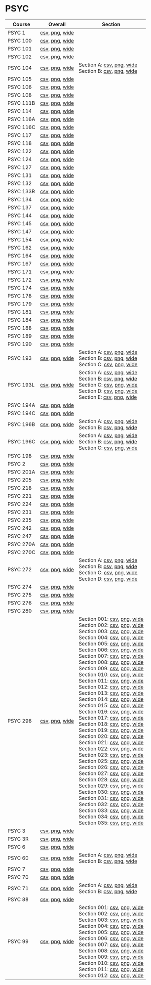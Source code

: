 # PSYC

| Course | Overall | Section |
| ------ | ------- | ------- |
| PSYC 1 | [csv](https://github.com/UCSD-Historical-Enrollment-Data/2024Fall/blob/main/overall/PSYC%201.csv), [png](https://raw.githubusercontent.com/UCSD-Historical-Enrollment-Data/2024Fall/main/plot_overall/PSYC%201.png), [wide](https://raw.githubusercontent.com/UCSD-Historical-Enrollment-Data/2024Fall/main/plot_overall_wide/PSYC%201.png) |  |
| PSYC 100 | [csv](https://github.com/UCSD-Historical-Enrollment-Data/2024Fall/blob/main/overall/PSYC%20100.csv), [png](https://raw.githubusercontent.com/UCSD-Historical-Enrollment-Data/2024Fall/main/plot_overall/PSYC%20100.png), [wide](https://raw.githubusercontent.com/UCSD-Historical-Enrollment-Data/2024Fall/main/plot_overall_wide/PSYC%20100.png) |  |
| PSYC 101 | [csv](https://github.com/UCSD-Historical-Enrollment-Data/2024Fall/blob/main/overall/PSYC%20101.csv), [png](https://raw.githubusercontent.com/UCSD-Historical-Enrollment-Data/2024Fall/main/plot_overall/PSYC%20101.png), [wide](https://raw.githubusercontent.com/UCSD-Historical-Enrollment-Data/2024Fall/main/plot_overall_wide/PSYC%20101.png) |  |
| PSYC 102 | [csv](https://github.com/UCSD-Historical-Enrollment-Data/2024Fall/blob/main/overall/PSYC%20102.csv), [png](https://raw.githubusercontent.com/UCSD-Historical-Enrollment-Data/2024Fall/main/plot_overall/PSYC%20102.png), [wide](https://raw.githubusercontent.com/UCSD-Historical-Enrollment-Data/2024Fall/main/plot_overall_wide/PSYC%20102.png) |  |
| PSYC 104 | [csv](https://github.com/UCSD-Historical-Enrollment-Data/2024Fall/blob/main/overall/PSYC%20104.csv), [png](https://raw.githubusercontent.com/UCSD-Historical-Enrollment-Data/2024Fall/main/plot_overall/PSYC%20104.png), [wide](https://raw.githubusercontent.com/UCSD-Historical-Enrollment-Data/2024Fall/main/plot_overall_wide/PSYC%20104.png) | Section A: [csv](https://github.com/UCSD-Historical-Enrollment-Data/2024Fall/blob/main/section/PSYC%20104_A.csv), [png](https://raw.githubusercontent.com/UCSD-Historical-Enrollment-Data/2024Fall/main/plot_section/PSYC%20104_A.png), [wide](https://raw.githubusercontent.com/UCSD-Historical-Enrollment-Data/2024Fall/main/plot_section_wide/PSYC%20104_A.png)<br>Section B: [csv](https://github.com/UCSD-Historical-Enrollment-Data/2024Fall/blob/main/section/PSYC%20104_B.csv), [png](https://raw.githubusercontent.com/UCSD-Historical-Enrollment-Data/2024Fall/main/plot_section/PSYC%20104_B.png), [wide](https://raw.githubusercontent.com/UCSD-Historical-Enrollment-Data/2024Fall/main/plot_section_wide/PSYC%20104_B.png) |
| PSYC 105 | [csv](https://github.com/UCSD-Historical-Enrollment-Data/2024Fall/blob/main/overall/PSYC%20105.csv), [png](https://raw.githubusercontent.com/UCSD-Historical-Enrollment-Data/2024Fall/main/plot_overall/PSYC%20105.png), [wide](https://raw.githubusercontent.com/UCSD-Historical-Enrollment-Data/2024Fall/main/plot_overall_wide/PSYC%20105.png) |  |
| PSYC 106 | [csv](https://github.com/UCSD-Historical-Enrollment-Data/2024Fall/blob/main/overall/PSYC%20106.csv), [png](https://raw.githubusercontent.com/UCSD-Historical-Enrollment-Data/2024Fall/main/plot_overall/PSYC%20106.png), [wide](https://raw.githubusercontent.com/UCSD-Historical-Enrollment-Data/2024Fall/main/plot_overall_wide/PSYC%20106.png) |  |
| PSYC 108 | [csv](https://github.com/UCSD-Historical-Enrollment-Data/2024Fall/blob/main/overall/PSYC%20108.csv), [png](https://raw.githubusercontent.com/UCSD-Historical-Enrollment-Data/2024Fall/main/plot_overall/PSYC%20108.png), [wide](https://raw.githubusercontent.com/UCSD-Historical-Enrollment-Data/2024Fall/main/plot_overall_wide/PSYC%20108.png) |  |
| PSYC 111B | [csv](https://github.com/UCSD-Historical-Enrollment-Data/2024Fall/blob/main/overall/PSYC%20111B.csv), [png](https://raw.githubusercontent.com/UCSD-Historical-Enrollment-Data/2024Fall/main/plot_overall/PSYC%20111B.png), [wide](https://raw.githubusercontent.com/UCSD-Historical-Enrollment-Data/2024Fall/main/plot_overall_wide/PSYC%20111B.png) |  |
| PSYC 114 | [csv](https://github.com/UCSD-Historical-Enrollment-Data/2024Fall/blob/main/overall/PSYC%20114.csv), [png](https://raw.githubusercontent.com/UCSD-Historical-Enrollment-Data/2024Fall/main/plot_overall/PSYC%20114.png), [wide](https://raw.githubusercontent.com/UCSD-Historical-Enrollment-Data/2024Fall/main/plot_overall_wide/PSYC%20114.png) |  |
| PSYC 116A | [csv](https://github.com/UCSD-Historical-Enrollment-Data/2024Fall/blob/main/overall/PSYC%20116A.csv), [png](https://raw.githubusercontent.com/UCSD-Historical-Enrollment-Data/2024Fall/main/plot_overall/PSYC%20116A.png), [wide](https://raw.githubusercontent.com/UCSD-Historical-Enrollment-Data/2024Fall/main/plot_overall_wide/PSYC%20116A.png) |  |
| PSYC 116C | [csv](https://github.com/UCSD-Historical-Enrollment-Data/2024Fall/blob/main/overall/PSYC%20116C.csv), [png](https://raw.githubusercontent.com/UCSD-Historical-Enrollment-Data/2024Fall/main/plot_overall/PSYC%20116C.png), [wide](https://raw.githubusercontent.com/UCSD-Historical-Enrollment-Data/2024Fall/main/plot_overall_wide/PSYC%20116C.png) |  |
| PSYC 117 | [csv](https://github.com/UCSD-Historical-Enrollment-Data/2024Fall/blob/main/overall/PSYC%20117.csv), [png](https://raw.githubusercontent.com/UCSD-Historical-Enrollment-Data/2024Fall/main/plot_overall/PSYC%20117.png), [wide](https://raw.githubusercontent.com/UCSD-Historical-Enrollment-Data/2024Fall/main/plot_overall_wide/PSYC%20117.png) |  |
| PSYC 118 | [csv](https://github.com/UCSD-Historical-Enrollment-Data/2024Fall/blob/main/overall/PSYC%20118.csv), [png](https://raw.githubusercontent.com/UCSD-Historical-Enrollment-Data/2024Fall/main/plot_overall/PSYC%20118.png), [wide](https://raw.githubusercontent.com/UCSD-Historical-Enrollment-Data/2024Fall/main/plot_overall_wide/PSYC%20118.png) |  |
| PSYC 122 | [csv](https://github.com/UCSD-Historical-Enrollment-Data/2024Fall/blob/main/overall/PSYC%20122.csv), [png](https://raw.githubusercontent.com/UCSD-Historical-Enrollment-Data/2024Fall/main/plot_overall/PSYC%20122.png), [wide](https://raw.githubusercontent.com/UCSD-Historical-Enrollment-Data/2024Fall/main/plot_overall_wide/PSYC%20122.png) |  |
| PSYC 124 | [csv](https://github.com/UCSD-Historical-Enrollment-Data/2024Fall/blob/main/overall/PSYC%20124.csv), [png](https://raw.githubusercontent.com/UCSD-Historical-Enrollment-Data/2024Fall/main/plot_overall/PSYC%20124.png), [wide](https://raw.githubusercontent.com/UCSD-Historical-Enrollment-Data/2024Fall/main/plot_overall_wide/PSYC%20124.png) |  |
| PSYC 127 | [csv](https://github.com/UCSD-Historical-Enrollment-Data/2024Fall/blob/main/overall/PSYC%20127.csv), [png](https://raw.githubusercontent.com/UCSD-Historical-Enrollment-Data/2024Fall/main/plot_overall/PSYC%20127.png), [wide](https://raw.githubusercontent.com/UCSD-Historical-Enrollment-Data/2024Fall/main/plot_overall_wide/PSYC%20127.png) |  |
| PSYC 131 | [csv](https://github.com/UCSD-Historical-Enrollment-Data/2024Fall/blob/main/overall/PSYC%20131.csv), [png](https://raw.githubusercontent.com/UCSD-Historical-Enrollment-Data/2024Fall/main/plot_overall/PSYC%20131.png), [wide](https://raw.githubusercontent.com/UCSD-Historical-Enrollment-Data/2024Fall/main/plot_overall_wide/PSYC%20131.png) |  |
| PSYC 132 | [csv](https://github.com/UCSD-Historical-Enrollment-Data/2024Fall/blob/main/overall/PSYC%20132.csv), [png](https://raw.githubusercontent.com/UCSD-Historical-Enrollment-Data/2024Fall/main/plot_overall/PSYC%20132.png), [wide](https://raw.githubusercontent.com/UCSD-Historical-Enrollment-Data/2024Fall/main/plot_overall_wide/PSYC%20132.png) |  |
| PSYC 133R | [csv](https://github.com/UCSD-Historical-Enrollment-Data/2024Fall/blob/main/overall/PSYC%20133R.csv), [png](https://raw.githubusercontent.com/UCSD-Historical-Enrollment-Data/2024Fall/main/plot_overall/PSYC%20133R.png), [wide](https://raw.githubusercontent.com/UCSD-Historical-Enrollment-Data/2024Fall/main/plot_overall_wide/PSYC%20133R.png) |  |
| PSYC 134 | [csv](https://github.com/UCSD-Historical-Enrollment-Data/2024Fall/blob/main/overall/PSYC%20134.csv), [png](https://raw.githubusercontent.com/UCSD-Historical-Enrollment-Data/2024Fall/main/plot_overall/PSYC%20134.png), [wide](https://raw.githubusercontent.com/UCSD-Historical-Enrollment-Data/2024Fall/main/plot_overall_wide/PSYC%20134.png) |  |
| PSYC 137 | [csv](https://github.com/UCSD-Historical-Enrollment-Data/2024Fall/blob/main/overall/PSYC%20137.csv), [png](https://raw.githubusercontent.com/UCSD-Historical-Enrollment-Data/2024Fall/main/plot_overall/PSYC%20137.png), [wide](https://raw.githubusercontent.com/UCSD-Historical-Enrollment-Data/2024Fall/main/plot_overall_wide/PSYC%20137.png) |  |
| PSYC 144 | [csv](https://github.com/UCSD-Historical-Enrollment-Data/2024Fall/blob/main/overall/PSYC%20144.csv), [png](https://raw.githubusercontent.com/UCSD-Historical-Enrollment-Data/2024Fall/main/plot_overall/PSYC%20144.png), [wide](https://raw.githubusercontent.com/UCSD-Historical-Enrollment-Data/2024Fall/main/plot_overall_wide/PSYC%20144.png) |  |
| PSYC 145 | [csv](https://github.com/UCSD-Historical-Enrollment-Data/2024Fall/blob/main/overall/PSYC%20145.csv), [png](https://raw.githubusercontent.com/UCSD-Historical-Enrollment-Data/2024Fall/main/plot_overall/PSYC%20145.png), [wide](https://raw.githubusercontent.com/UCSD-Historical-Enrollment-Data/2024Fall/main/plot_overall_wide/PSYC%20145.png) |  |
| PSYC 147 | [csv](https://github.com/UCSD-Historical-Enrollment-Data/2024Fall/blob/main/overall/PSYC%20147.csv), [png](https://raw.githubusercontent.com/UCSD-Historical-Enrollment-Data/2024Fall/main/plot_overall/PSYC%20147.png), [wide](https://raw.githubusercontent.com/UCSD-Historical-Enrollment-Data/2024Fall/main/plot_overall_wide/PSYC%20147.png) |  |
| PSYC 154 | [csv](https://github.com/UCSD-Historical-Enrollment-Data/2024Fall/blob/main/overall/PSYC%20154.csv), [png](https://raw.githubusercontent.com/UCSD-Historical-Enrollment-Data/2024Fall/main/plot_overall/PSYC%20154.png), [wide](https://raw.githubusercontent.com/UCSD-Historical-Enrollment-Data/2024Fall/main/plot_overall_wide/PSYC%20154.png) |  |
| PSYC 162 | [csv](https://github.com/UCSD-Historical-Enrollment-Data/2024Fall/blob/main/overall/PSYC%20162.csv), [png](https://raw.githubusercontent.com/UCSD-Historical-Enrollment-Data/2024Fall/main/plot_overall/PSYC%20162.png), [wide](https://raw.githubusercontent.com/UCSD-Historical-Enrollment-Data/2024Fall/main/plot_overall_wide/PSYC%20162.png) |  |
| PSYC 164 | [csv](https://github.com/UCSD-Historical-Enrollment-Data/2024Fall/blob/main/overall/PSYC%20164.csv), [png](https://raw.githubusercontent.com/UCSD-Historical-Enrollment-Data/2024Fall/main/plot_overall/PSYC%20164.png), [wide](https://raw.githubusercontent.com/UCSD-Historical-Enrollment-Data/2024Fall/main/plot_overall_wide/PSYC%20164.png) |  |
| PSYC 167 | [csv](https://github.com/UCSD-Historical-Enrollment-Data/2024Fall/blob/main/overall/PSYC%20167.csv), [png](https://raw.githubusercontent.com/UCSD-Historical-Enrollment-Data/2024Fall/main/plot_overall/PSYC%20167.png), [wide](https://raw.githubusercontent.com/UCSD-Historical-Enrollment-Data/2024Fall/main/plot_overall_wide/PSYC%20167.png) |  |
| PSYC 171 | [csv](https://github.com/UCSD-Historical-Enrollment-Data/2024Fall/blob/main/overall/PSYC%20171.csv), [png](https://raw.githubusercontent.com/UCSD-Historical-Enrollment-Data/2024Fall/main/plot_overall/PSYC%20171.png), [wide](https://raw.githubusercontent.com/UCSD-Historical-Enrollment-Data/2024Fall/main/plot_overall_wide/PSYC%20171.png) |  |
| PSYC 172 | [csv](https://github.com/UCSD-Historical-Enrollment-Data/2024Fall/blob/main/overall/PSYC%20172.csv), [png](https://raw.githubusercontent.com/UCSD-Historical-Enrollment-Data/2024Fall/main/plot_overall/PSYC%20172.png), [wide](https://raw.githubusercontent.com/UCSD-Historical-Enrollment-Data/2024Fall/main/plot_overall_wide/PSYC%20172.png) |  |
| PSYC 174 | [csv](https://github.com/UCSD-Historical-Enrollment-Data/2024Fall/blob/main/overall/PSYC%20174.csv), [png](https://raw.githubusercontent.com/UCSD-Historical-Enrollment-Data/2024Fall/main/plot_overall/PSYC%20174.png), [wide](https://raw.githubusercontent.com/UCSD-Historical-Enrollment-Data/2024Fall/main/plot_overall_wide/PSYC%20174.png) |  |
| PSYC 178 | [csv](https://github.com/UCSD-Historical-Enrollment-Data/2024Fall/blob/main/overall/PSYC%20178.csv), [png](https://raw.githubusercontent.com/UCSD-Historical-Enrollment-Data/2024Fall/main/plot_overall/PSYC%20178.png), [wide](https://raw.githubusercontent.com/UCSD-Historical-Enrollment-Data/2024Fall/main/plot_overall_wide/PSYC%20178.png) |  |
| PSYC 179 | [csv](https://github.com/UCSD-Historical-Enrollment-Data/2024Fall/blob/main/overall/PSYC%20179.csv), [png](https://raw.githubusercontent.com/UCSD-Historical-Enrollment-Data/2024Fall/main/plot_overall/PSYC%20179.png), [wide](https://raw.githubusercontent.com/UCSD-Historical-Enrollment-Data/2024Fall/main/plot_overall_wide/PSYC%20179.png) |  |
| PSYC 181 | [csv](https://github.com/UCSD-Historical-Enrollment-Data/2024Fall/blob/main/overall/PSYC%20181.csv), [png](https://raw.githubusercontent.com/UCSD-Historical-Enrollment-Data/2024Fall/main/plot_overall/PSYC%20181.png), [wide](https://raw.githubusercontent.com/UCSD-Historical-Enrollment-Data/2024Fall/main/plot_overall_wide/PSYC%20181.png) |  |
| PSYC 184 | [csv](https://github.com/UCSD-Historical-Enrollment-Data/2024Fall/blob/main/overall/PSYC%20184.csv), [png](https://raw.githubusercontent.com/UCSD-Historical-Enrollment-Data/2024Fall/main/plot_overall/PSYC%20184.png), [wide](https://raw.githubusercontent.com/UCSD-Historical-Enrollment-Data/2024Fall/main/plot_overall_wide/PSYC%20184.png) |  |
| PSYC 188 | [csv](https://github.com/UCSD-Historical-Enrollment-Data/2024Fall/blob/main/overall/PSYC%20188.csv), [png](https://raw.githubusercontent.com/UCSD-Historical-Enrollment-Data/2024Fall/main/plot_overall/PSYC%20188.png), [wide](https://raw.githubusercontent.com/UCSD-Historical-Enrollment-Data/2024Fall/main/plot_overall_wide/PSYC%20188.png) |  |
| PSYC 189 | [csv](https://github.com/UCSD-Historical-Enrollment-Data/2024Fall/blob/main/overall/PSYC%20189.csv), [png](https://raw.githubusercontent.com/UCSD-Historical-Enrollment-Data/2024Fall/main/plot_overall/PSYC%20189.png), [wide](https://raw.githubusercontent.com/UCSD-Historical-Enrollment-Data/2024Fall/main/plot_overall_wide/PSYC%20189.png) |  |
| PSYC 190 | [csv](https://github.com/UCSD-Historical-Enrollment-Data/2024Fall/blob/main/overall/PSYC%20190.csv), [png](https://raw.githubusercontent.com/UCSD-Historical-Enrollment-Data/2024Fall/main/plot_overall/PSYC%20190.png), [wide](https://raw.githubusercontent.com/UCSD-Historical-Enrollment-Data/2024Fall/main/plot_overall_wide/PSYC%20190.png) |  |
| PSYC 193 | [csv](https://github.com/UCSD-Historical-Enrollment-Data/2024Fall/blob/main/overall/PSYC%20193.csv), [png](https://raw.githubusercontent.com/UCSD-Historical-Enrollment-Data/2024Fall/main/plot_overall/PSYC%20193.png), [wide](https://raw.githubusercontent.com/UCSD-Historical-Enrollment-Data/2024Fall/main/plot_overall_wide/PSYC%20193.png) | Section A: [csv](https://github.com/UCSD-Historical-Enrollment-Data/2024Fall/blob/main/section/PSYC%20193_A.csv), [png](https://raw.githubusercontent.com/UCSD-Historical-Enrollment-Data/2024Fall/main/plot_section/PSYC%20193_A.png), [wide](https://raw.githubusercontent.com/UCSD-Historical-Enrollment-Data/2024Fall/main/plot_section_wide/PSYC%20193_A.png)<br>Section B: [csv](https://github.com/UCSD-Historical-Enrollment-Data/2024Fall/blob/main/section/PSYC%20193_B.csv), [png](https://raw.githubusercontent.com/UCSD-Historical-Enrollment-Data/2024Fall/main/plot_section/PSYC%20193_B.png), [wide](https://raw.githubusercontent.com/UCSD-Historical-Enrollment-Data/2024Fall/main/plot_section_wide/PSYC%20193_B.png)<br>Section C: [csv](https://github.com/UCSD-Historical-Enrollment-Data/2024Fall/blob/main/section/PSYC%20193_C.csv), [png](https://raw.githubusercontent.com/UCSD-Historical-Enrollment-Data/2024Fall/main/plot_section/PSYC%20193_C.png), [wide](https://raw.githubusercontent.com/UCSD-Historical-Enrollment-Data/2024Fall/main/plot_section_wide/PSYC%20193_C.png) |
| PSYC 193L | [csv](https://github.com/UCSD-Historical-Enrollment-Data/2024Fall/blob/main/overall/PSYC%20193L.csv), [png](https://raw.githubusercontent.com/UCSD-Historical-Enrollment-Data/2024Fall/main/plot_overall/PSYC%20193L.png), [wide](https://raw.githubusercontent.com/UCSD-Historical-Enrollment-Data/2024Fall/main/plot_overall_wide/PSYC%20193L.png) | Section A: [csv](https://github.com/UCSD-Historical-Enrollment-Data/2024Fall/blob/main/section/PSYC%20193L_A.csv), [png](https://raw.githubusercontent.com/UCSD-Historical-Enrollment-Data/2024Fall/main/plot_section/PSYC%20193L_A.png), [wide](https://raw.githubusercontent.com/UCSD-Historical-Enrollment-Data/2024Fall/main/plot_section_wide/PSYC%20193L_A.png)<br>Section B: [csv](https://github.com/UCSD-Historical-Enrollment-Data/2024Fall/blob/main/section/PSYC%20193L_B.csv), [png](https://raw.githubusercontent.com/UCSD-Historical-Enrollment-Data/2024Fall/main/plot_section/PSYC%20193L_B.png), [wide](https://raw.githubusercontent.com/UCSD-Historical-Enrollment-Data/2024Fall/main/plot_section_wide/PSYC%20193L_B.png)<br>Section C: [csv](https://github.com/UCSD-Historical-Enrollment-Data/2024Fall/blob/main/section/PSYC%20193L_C.csv), [png](https://raw.githubusercontent.com/UCSD-Historical-Enrollment-Data/2024Fall/main/plot_section/PSYC%20193L_C.png), [wide](https://raw.githubusercontent.com/UCSD-Historical-Enrollment-Data/2024Fall/main/plot_section_wide/PSYC%20193L_C.png)<br>Section D: [csv](https://github.com/UCSD-Historical-Enrollment-Data/2024Fall/blob/main/section/PSYC%20193L_D.csv), [png](https://raw.githubusercontent.com/UCSD-Historical-Enrollment-Data/2024Fall/main/plot_section/PSYC%20193L_D.png), [wide](https://raw.githubusercontent.com/UCSD-Historical-Enrollment-Data/2024Fall/main/plot_section_wide/PSYC%20193L_D.png)<br>Section E: [csv](https://github.com/UCSD-Historical-Enrollment-Data/2024Fall/blob/main/section/PSYC%20193L_E.csv), [png](https://raw.githubusercontent.com/UCSD-Historical-Enrollment-Data/2024Fall/main/plot_section/PSYC%20193L_E.png), [wide](https://raw.githubusercontent.com/UCSD-Historical-Enrollment-Data/2024Fall/main/plot_section_wide/PSYC%20193L_E.png) |
| PSYC 194A | [csv](https://github.com/UCSD-Historical-Enrollment-Data/2024Fall/blob/main/overall/PSYC%20194A.csv), [png](https://raw.githubusercontent.com/UCSD-Historical-Enrollment-Data/2024Fall/main/plot_overall/PSYC%20194A.png), [wide](https://raw.githubusercontent.com/UCSD-Historical-Enrollment-Data/2024Fall/main/plot_overall_wide/PSYC%20194A.png) |  |
| PSYC 194C | [csv](https://github.com/UCSD-Historical-Enrollment-Data/2024Fall/blob/main/overall/PSYC%20194C.csv), [png](https://raw.githubusercontent.com/UCSD-Historical-Enrollment-Data/2024Fall/main/plot_overall/PSYC%20194C.png), [wide](https://raw.githubusercontent.com/UCSD-Historical-Enrollment-Data/2024Fall/main/plot_overall_wide/PSYC%20194C.png) |  |
| PSYC 196B | [csv](https://github.com/UCSD-Historical-Enrollment-Data/2024Fall/blob/main/overall/PSYC%20196B.csv), [png](https://raw.githubusercontent.com/UCSD-Historical-Enrollment-Data/2024Fall/main/plot_overall/PSYC%20196B.png), [wide](https://raw.githubusercontent.com/UCSD-Historical-Enrollment-Data/2024Fall/main/plot_overall_wide/PSYC%20196B.png) | Section A: [csv](https://github.com/UCSD-Historical-Enrollment-Data/2024Fall/blob/main/section/PSYC%20196B_A.csv), [png](https://raw.githubusercontent.com/UCSD-Historical-Enrollment-Data/2024Fall/main/plot_section/PSYC%20196B_A.png), [wide](https://raw.githubusercontent.com/UCSD-Historical-Enrollment-Data/2024Fall/main/plot_section_wide/PSYC%20196B_A.png)<br>Section B: [csv](https://github.com/UCSD-Historical-Enrollment-Data/2024Fall/blob/main/section/PSYC%20196B_B.csv), [png](https://raw.githubusercontent.com/UCSD-Historical-Enrollment-Data/2024Fall/main/plot_section/PSYC%20196B_B.png), [wide](https://raw.githubusercontent.com/UCSD-Historical-Enrollment-Data/2024Fall/main/plot_section_wide/PSYC%20196B_B.png) |
| PSYC 196C | [csv](https://github.com/UCSD-Historical-Enrollment-Data/2024Fall/blob/main/overall/PSYC%20196C.csv), [png](https://raw.githubusercontent.com/UCSD-Historical-Enrollment-Data/2024Fall/main/plot_overall/PSYC%20196C.png), [wide](https://raw.githubusercontent.com/UCSD-Historical-Enrollment-Data/2024Fall/main/plot_overall_wide/PSYC%20196C.png) | Section A: [csv](https://github.com/UCSD-Historical-Enrollment-Data/2024Fall/blob/main/section/PSYC%20196C_A.csv), [png](https://raw.githubusercontent.com/UCSD-Historical-Enrollment-Data/2024Fall/main/plot_section/PSYC%20196C_A.png), [wide](https://raw.githubusercontent.com/UCSD-Historical-Enrollment-Data/2024Fall/main/plot_section_wide/PSYC%20196C_A.png)<br>Section B: [csv](https://github.com/UCSD-Historical-Enrollment-Data/2024Fall/blob/main/section/PSYC%20196C_B.csv), [png](https://raw.githubusercontent.com/UCSD-Historical-Enrollment-Data/2024Fall/main/plot_section/PSYC%20196C_B.png), [wide](https://raw.githubusercontent.com/UCSD-Historical-Enrollment-Data/2024Fall/main/plot_section_wide/PSYC%20196C_B.png)<br>Section C: [csv](https://github.com/UCSD-Historical-Enrollment-Data/2024Fall/blob/main/section/PSYC%20196C_C.csv), [png](https://raw.githubusercontent.com/UCSD-Historical-Enrollment-Data/2024Fall/main/plot_section/PSYC%20196C_C.png), [wide](https://raw.githubusercontent.com/UCSD-Historical-Enrollment-Data/2024Fall/main/plot_section_wide/PSYC%20196C_C.png) |
| PSYC 198 | [csv](https://github.com/UCSD-Historical-Enrollment-Data/2024Fall/blob/main/overall/PSYC%20198.csv), [png](https://raw.githubusercontent.com/UCSD-Historical-Enrollment-Data/2024Fall/main/plot_overall/PSYC%20198.png), [wide](https://raw.githubusercontent.com/UCSD-Historical-Enrollment-Data/2024Fall/main/plot_overall_wide/PSYC%20198.png) |  |
| PSYC 2 | [csv](https://github.com/UCSD-Historical-Enrollment-Data/2024Fall/blob/main/overall/PSYC%202.csv), [png](https://raw.githubusercontent.com/UCSD-Historical-Enrollment-Data/2024Fall/main/plot_overall/PSYC%202.png), [wide](https://raw.githubusercontent.com/UCSD-Historical-Enrollment-Data/2024Fall/main/plot_overall_wide/PSYC%202.png) |  |
| PSYC 201A | [csv](https://github.com/UCSD-Historical-Enrollment-Data/2024Fall/blob/main/overall/PSYC%20201A.csv), [png](https://raw.githubusercontent.com/UCSD-Historical-Enrollment-Data/2024Fall/main/plot_overall/PSYC%20201A.png), [wide](https://raw.githubusercontent.com/UCSD-Historical-Enrollment-Data/2024Fall/main/plot_overall_wide/PSYC%20201A.png) |  |
| PSYC 205 | [csv](https://github.com/UCSD-Historical-Enrollment-Data/2024Fall/blob/main/overall/PSYC%20205.csv), [png](https://raw.githubusercontent.com/UCSD-Historical-Enrollment-Data/2024Fall/main/plot_overall/PSYC%20205.png), [wide](https://raw.githubusercontent.com/UCSD-Historical-Enrollment-Data/2024Fall/main/plot_overall_wide/PSYC%20205.png) |  |
| PSYC 218 | [csv](https://github.com/UCSD-Historical-Enrollment-Data/2024Fall/blob/main/overall/PSYC%20218.csv), [png](https://raw.githubusercontent.com/UCSD-Historical-Enrollment-Data/2024Fall/main/plot_overall/PSYC%20218.png), [wide](https://raw.githubusercontent.com/UCSD-Historical-Enrollment-Data/2024Fall/main/plot_overall_wide/PSYC%20218.png) |  |
| PSYC 221 | [csv](https://github.com/UCSD-Historical-Enrollment-Data/2024Fall/blob/main/overall/PSYC%20221.csv), [png](https://raw.githubusercontent.com/UCSD-Historical-Enrollment-Data/2024Fall/main/plot_overall/PSYC%20221.png), [wide](https://raw.githubusercontent.com/UCSD-Historical-Enrollment-Data/2024Fall/main/plot_overall_wide/PSYC%20221.png) |  |
| PSYC 224 | [csv](https://github.com/UCSD-Historical-Enrollment-Data/2024Fall/blob/main/overall/PSYC%20224.csv), [png](https://raw.githubusercontent.com/UCSD-Historical-Enrollment-Data/2024Fall/main/plot_overall/PSYC%20224.png), [wide](https://raw.githubusercontent.com/UCSD-Historical-Enrollment-Data/2024Fall/main/plot_overall_wide/PSYC%20224.png) |  |
| PSYC 231 | [csv](https://github.com/UCSD-Historical-Enrollment-Data/2024Fall/blob/main/overall/PSYC%20231.csv), [png](https://raw.githubusercontent.com/UCSD-Historical-Enrollment-Data/2024Fall/main/plot_overall/PSYC%20231.png), [wide](https://raw.githubusercontent.com/UCSD-Historical-Enrollment-Data/2024Fall/main/plot_overall_wide/PSYC%20231.png) |  |
| PSYC 235 | [csv](https://github.com/UCSD-Historical-Enrollment-Data/2024Fall/blob/main/overall/PSYC%20235.csv), [png](https://raw.githubusercontent.com/UCSD-Historical-Enrollment-Data/2024Fall/main/plot_overall/PSYC%20235.png), [wide](https://raw.githubusercontent.com/UCSD-Historical-Enrollment-Data/2024Fall/main/plot_overall_wide/PSYC%20235.png) |  |
| PSYC 242 | [csv](https://github.com/UCSD-Historical-Enrollment-Data/2024Fall/blob/main/overall/PSYC%20242.csv), [png](https://raw.githubusercontent.com/UCSD-Historical-Enrollment-Data/2024Fall/main/plot_overall/PSYC%20242.png), [wide](https://raw.githubusercontent.com/UCSD-Historical-Enrollment-Data/2024Fall/main/plot_overall_wide/PSYC%20242.png) |  |
| PSYC 247 | [csv](https://github.com/UCSD-Historical-Enrollment-Data/2024Fall/blob/main/overall/PSYC%20247.csv), [png](https://raw.githubusercontent.com/UCSD-Historical-Enrollment-Data/2024Fall/main/plot_overall/PSYC%20247.png), [wide](https://raw.githubusercontent.com/UCSD-Historical-Enrollment-Data/2024Fall/main/plot_overall_wide/PSYC%20247.png) |  |
| PSYC 270A | [csv](https://github.com/UCSD-Historical-Enrollment-Data/2024Fall/blob/main/overall/PSYC%20270A.csv), [png](https://raw.githubusercontent.com/UCSD-Historical-Enrollment-Data/2024Fall/main/plot_overall/PSYC%20270A.png), [wide](https://raw.githubusercontent.com/UCSD-Historical-Enrollment-Data/2024Fall/main/plot_overall_wide/PSYC%20270A.png) |  |
| PSYC 270C | [csv](https://github.com/UCSD-Historical-Enrollment-Data/2024Fall/blob/main/overall/PSYC%20270C.csv), [png](https://raw.githubusercontent.com/UCSD-Historical-Enrollment-Data/2024Fall/main/plot_overall/PSYC%20270C.png), [wide](https://raw.githubusercontent.com/UCSD-Historical-Enrollment-Data/2024Fall/main/plot_overall_wide/PSYC%20270C.png) |  |
| PSYC 272 | [csv](https://github.com/UCSD-Historical-Enrollment-Data/2024Fall/blob/main/overall/PSYC%20272.csv), [png](https://raw.githubusercontent.com/UCSD-Historical-Enrollment-Data/2024Fall/main/plot_overall/PSYC%20272.png), [wide](https://raw.githubusercontent.com/UCSD-Historical-Enrollment-Data/2024Fall/main/plot_overall_wide/PSYC%20272.png) | Section A: [csv](https://github.com/UCSD-Historical-Enrollment-Data/2024Fall/blob/main/section/PSYC%20272_A.csv), [png](https://raw.githubusercontent.com/UCSD-Historical-Enrollment-Data/2024Fall/main/plot_section/PSYC%20272_A.png), [wide](https://raw.githubusercontent.com/UCSD-Historical-Enrollment-Data/2024Fall/main/plot_section_wide/PSYC%20272_A.png)<br>Section B: [csv](https://github.com/UCSD-Historical-Enrollment-Data/2024Fall/blob/main/section/PSYC%20272_B.csv), [png](https://raw.githubusercontent.com/UCSD-Historical-Enrollment-Data/2024Fall/main/plot_section/PSYC%20272_B.png), [wide](https://raw.githubusercontent.com/UCSD-Historical-Enrollment-Data/2024Fall/main/plot_section_wide/PSYC%20272_B.png)<br>Section C: [csv](https://github.com/UCSD-Historical-Enrollment-Data/2024Fall/blob/main/section/PSYC%20272_C.csv), [png](https://raw.githubusercontent.com/UCSD-Historical-Enrollment-Data/2024Fall/main/plot_section/PSYC%20272_C.png), [wide](https://raw.githubusercontent.com/UCSD-Historical-Enrollment-Data/2024Fall/main/plot_section_wide/PSYC%20272_C.png)<br>Section D: [csv](https://github.com/UCSD-Historical-Enrollment-Data/2024Fall/blob/main/section/PSYC%20272_D.csv), [png](https://raw.githubusercontent.com/UCSD-Historical-Enrollment-Data/2024Fall/main/plot_section/PSYC%20272_D.png), [wide](https://raw.githubusercontent.com/UCSD-Historical-Enrollment-Data/2024Fall/main/plot_section_wide/PSYC%20272_D.png) |
| PSYC 274 | [csv](https://github.com/UCSD-Historical-Enrollment-Data/2024Fall/blob/main/overall/PSYC%20274.csv), [png](https://raw.githubusercontent.com/UCSD-Historical-Enrollment-Data/2024Fall/main/plot_overall/PSYC%20274.png), [wide](https://raw.githubusercontent.com/UCSD-Historical-Enrollment-Data/2024Fall/main/plot_overall_wide/PSYC%20274.png) |  |
| PSYC 275 | [csv](https://github.com/UCSD-Historical-Enrollment-Data/2024Fall/blob/main/overall/PSYC%20275.csv), [png](https://raw.githubusercontent.com/UCSD-Historical-Enrollment-Data/2024Fall/main/plot_overall/PSYC%20275.png), [wide](https://raw.githubusercontent.com/UCSD-Historical-Enrollment-Data/2024Fall/main/plot_overall_wide/PSYC%20275.png) |  |
| PSYC 276 | [csv](https://github.com/UCSD-Historical-Enrollment-Data/2024Fall/blob/main/overall/PSYC%20276.csv), [png](https://raw.githubusercontent.com/UCSD-Historical-Enrollment-Data/2024Fall/main/plot_overall/PSYC%20276.png), [wide](https://raw.githubusercontent.com/UCSD-Historical-Enrollment-Data/2024Fall/main/plot_overall_wide/PSYC%20276.png) |  |
| PSYC 280 | [csv](https://github.com/UCSD-Historical-Enrollment-Data/2024Fall/blob/main/overall/PSYC%20280.csv), [png](https://raw.githubusercontent.com/UCSD-Historical-Enrollment-Data/2024Fall/main/plot_overall/PSYC%20280.png), [wide](https://raw.githubusercontent.com/UCSD-Historical-Enrollment-Data/2024Fall/main/plot_overall_wide/PSYC%20280.png) |  |
| PSYC 296 | [csv](https://github.com/UCSD-Historical-Enrollment-Data/2024Fall/blob/main/overall/PSYC%20296.csv), [png](https://raw.githubusercontent.com/UCSD-Historical-Enrollment-Data/2024Fall/main/plot_overall/PSYC%20296.png), [wide](https://raw.githubusercontent.com/UCSD-Historical-Enrollment-Data/2024Fall/main/plot_overall_wide/PSYC%20296.png) | Section 001: [csv](https://github.com/UCSD-Historical-Enrollment-Data/2024Fall/blob/main/section/PSYC%20296_001.csv), [png](https://raw.githubusercontent.com/UCSD-Historical-Enrollment-Data/2024Fall/main/plot_section/PSYC%20296_001.png), [wide](https://raw.githubusercontent.com/UCSD-Historical-Enrollment-Data/2024Fall/main/plot_section_wide/PSYC%20296_001.png)<br>Section 002: [csv](https://github.com/UCSD-Historical-Enrollment-Data/2024Fall/blob/main/section/PSYC%20296_002.csv), [png](https://raw.githubusercontent.com/UCSD-Historical-Enrollment-Data/2024Fall/main/plot_section/PSYC%20296_002.png), [wide](https://raw.githubusercontent.com/UCSD-Historical-Enrollment-Data/2024Fall/main/plot_section_wide/PSYC%20296_002.png)<br>Section 003: [csv](https://github.com/UCSD-Historical-Enrollment-Data/2024Fall/blob/main/section/PSYC%20296_003.csv), [png](https://raw.githubusercontent.com/UCSD-Historical-Enrollment-Data/2024Fall/main/plot_section/PSYC%20296_003.png), [wide](https://raw.githubusercontent.com/UCSD-Historical-Enrollment-Data/2024Fall/main/plot_section_wide/PSYC%20296_003.png)<br>Section 004: [csv](https://github.com/UCSD-Historical-Enrollment-Data/2024Fall/blob/main/section/PSYC%20296_004.csv), [png](https://raw.githubusercontent.com/UCSD-Historical-Enrollment-Data/2024Fall/main/plot_section/PSYC%20296_004.png), [wide](https://raw.githubusercontent.com/UCSD-Historical-Enrollment-Data/2024Fall/main/plot_section_wide/PSYC%20296_004.png)<br>Section 005: [csv](https://github.com/UCSD-Historical-Enrollment-Data/2024Fall/blob/main/section/PSYC%20296_005.csv), [png](https://raw.githubusercontent.com/UCSD-Historical-Enrollment-Data/2024Fall/main/plot_section/PSYC%20296_005.png), [wide](https://raw.githubusercontent.com/UCSD-Historical-Enrollment-Data/2024Fall/main/plot_section_wide/PSYC%20296_005.png)<br>Section 006: [csv](https://github.com/UCSD-Historical-Enrollment-Data/2024Fall/blob/main/section/PSYC%20296_006.csv), [png](https://raw.githubusercontent.com/UCSD-Historical-Enrollment-Data/2024Fall/main/plot_section/PSYC%20296_006.png), [wide](https://raw.githubusercontent.com/UCSD-Historical-Enrollment-Data/2024Fall/main/plot_section_wide/PSYC%20296_006.png)<br>Section 007: [csv](https://github.com/UCSD-Historical-Enrollment-Data/2024Fall/blob/main/section/PSYC%20296_007.csv), [png](https://raw.githubusercontent.com/UCSD-Historical-Enrollment-Data/2024Fall/main/plot_section/PSYC%20296_007.png), [wide](https://raw.githubusercontent.com/UCSD-Historical-Enrollment-Data/2024Fall/main/plot_section_wide/PSYC%20296_007.png)<br>Section 008: [csv](https://github.com/UCSD-Historical-Enrollment-Data/2024Fall/blob/main/section/PSYC%20296_008.csv), [png](https://raw.githubusercontent.com/UCSD-Historical-Enrollment-Data/2024Fall/main/plot_section/PSYC%20296_008.png), [wide](https://raw.githubusercontent.com/UCSD-Historical-Enrollment-Data/2024Fall/main/plot_section_wide/PSYC%20296_008.png)<br>Section 009: [csv](https://github.com/UCSD-Historical-Enrollment-Data/2024Fall/blob/main/section/PSYC%20296_009.csv), [png](https://raw.githubusercontent.com/UCSD-Historical-Enrollment-Data/2024Fall/main/plot_section/PSYC%20296_009.png), [wide](https://raw.githubusercontent.com/UCSD-Historical-Enrollment-Data/2024Fall/main/plot_section_wide/PSYC%20296_009.png)<br>Section 010: [csv](https://github.com/UCSD-Historical-Enrollment-Data/2024Fall/blob/main/section/PSYC%20296_010.csv), [png](https://raw.githubusercontent.com/UCSD-Historical-Enrollment-Data/2024Fall/main/plot_section/PSYC%20296_010.png), [wide](https://raw.githubusercontent.com/UCSD-Historical-Enrollment-Data/2024Fall/main/plot_section_wide/PSYC%20296_010.png)<br>Section 011: [csv](https://github.com/UCSD-Historical-Enrollment-Data/2024Fall/blob/main/section/PSYC%20296_011.csv), [png](https://raw.githubusercontent.com/UCSD-Historical-Enrollment-Data/2024Fall/main/plot_section/PSYC%20296_011.png), [wide](https://raw.githubusercontent.com/UCSD-Historical-Enrollment-Data/2024Fall/main/plot_section_wide/PSYC%20296_011.png)<br>Section 012: [csv](https://github.com/UCSD-Historical-Enrollment-Data/2024Fall/blob/main/section/PSYC%20296_012.csv), [png](https://raw.githubusercontent.com/UCSD-Historical-Enrollment-Data/2024Fall/main/plot_section/PSYC%20296_012.png), [wide](https://raw.githubusercontent.com/UCSD-Historical-Enrollment-Data/2024Fall/main/plot_section_wide/PSYC%20296_012.png)<br>Section 013: [csv](https://github.com/UCSD-Historical-Enrollment-Data/2024Fall/blob/main/section/PSYC%20296_013.csv), [png](https://raw.githubusercontent.com/UCSD-Historical-Enrollment-Data/2024Fall/main/plot_section/PSYC%20296_013.png), [wide](https://raw.githubusercontent.com/UCSD-Historical-Enrollment-Data/2024Fall/main/plot_section_wide/PSYC%20296_013.png)<br>Section 014: [csv](https://github.com/UCSD-Historical-Enrollment-Data/2024Fall/blob/main/section/PSYC%20296_014.csv), [png](https://raw.githubusercontent.com/UCSD-Historical-Enrollment-Data/2024Fall/main/plot_section/PSYC%20296_014.png), [wide](https://raw.githubusercontent.com/UCSD-Historical-Enrollment-Data/2024Fall/main/plot_section_wide/PSYC%20296_014.png)<br>Section 015: [csv](https://github.com/UCSD-Historical-Enrollment-Data/2024Fall/blob/main/section/PSYC%20296_015.csv), [png](https://raw.githubusercontent.com/UCSD-Historical-Enrollment-Data/2024Fall/main/plot_section/PSYC%20296_015.png), [wide](https://raw.githubusercontent.com/UCSD-Historical-Enrollment-Data/2024Fall/main/plot_section_wide/PSYC%20296_015.png)<br>Section 016: [csv](https://github.com/UCSD-Historical-Enrollment-Data/2024Fall/blob/main/section/PSYC%20296_016.csv), [png](https://raw.githubusercontent.com/UCSD-Historical-Enrollment-Data/2024Fall/main/plot_section/PSYC%20296_016.png), [wide](https://raw.githubusercontent.com/UCSD-Historical-Enrollment-Data/2024Fall/main/plot_section_wide/PSYC%20296_016.png)<br>Section 017: [csv](https://github.com/UCSD-Historical-Enrollment-Data/2024Fall/blob/main/section/PSYC%20296_017.csv), [png](https://raw.githubusercontent.com/UCSD-Historical-Enrollment-Data/2024Fall/main/plot_section/PSYC%20296_017.png), [wide](https://raw.githubusercontent.com/UCSD-Historical-Enrollment-Data/2024Fall/main/plot_section_wide/PSYC%20296_017.png)<br>Section 018: [csv](https://github.com/UCSD-Historical-Enrollment-Data/2024Fall/blob/main/section/PSYC%20296_018.csv), [png](https://raw.githubusercontent.com/UCSD-Historical-Enrollment-Data/2024Fall/main/plot_section/PSYC%20296_018.png), [wide](https://raw.githubusercontent.com/UCSD-Historical-Enrollment-Data/2024Fall/main/plot_section_wide/PSYC%20296_018.png)<br>Section 019: [csv](https://github.com/UCSD-Historical-Enrollment-Data/2024Fall/blob/main/section/PSYC%20296_019.csv), [png](https://raw.githubusercontent.com/UCSD-Historical-Enrollment-Data/2024Fall/main/plot_section/PSYC%20296_019.png), [wide](https://raw.githubusercontent.com/UCSD-Historical-Enrollment-Data/2024Fall/main/plot_section_wide/PSYC%20296_019.png)<br>Section 020: [csv](https://github.com/UCSD-Historical-Enrollment-Data/2024Fall/blob/main/section/PSYC%20296_020.csv), [png](https://raw.githubusercontent.com/UCSD-Historical-Enrollment-Data/2024Fall/main/plot_section/PSYC%20296_020.png), [wide](https://raw.githubusercontent.com/UCSD-Historical-Enrollment-Data/2024Fall/main/plot_section_wide/PSYC%20296_020.png)<br>Section 021: [csv](https://github.com/UCSD-Historical-Enrollment-Data/2024Fall/blob/main/section/PSYC%20296_021.csv), [png](https://raw.githubusercontent.com/UCSD-Historical-Enrollment-Data/2024Fall/main/plot_section/PSYC%20296_021.png), [wide](https://raw.githubusercontent.com/UCSD-Historical-Enrollment-Data/2024Fall/main/plot_section_wide/PSYC%20296_021.png)<br>Section 022: [csv](https://github.com/UCSD-Historical-Enrollment-Data/2024Fall/blob/main/section/PSYC%20296_022.csv), [png](https://raw.githubusercontent.com/UCSD-Historical-Enrollment-Data/2024Fall/main/plot_section/PSYC%20296_022.png), [wide](https://raw.githubusercontent.com/UCSD-Historical-Enrollment-Data/2024Fall/main/plot_section_wide/PSYC%20296_022.png)<br>Section 023: [csv](https://github.com/UCSD-Historical-Enrollment-Data/2024Fall/blob/main/section/PSYC%20296_023.csv), [png](https://raw.githubusercontent.com/UCSD-Historical-Enrollment-Data/2024Fall/main/plot_section/PSYC%20296_023.png), [wide](https://raw.githubusercontent.com/UCSD-Historical-Enrollment-Data/2024Fall/main/plot_section_wide/PSYC%20296_023.png)<br>Section 025: [csv](https://github.com/UCSD-Historical-Enrollment-Data/2024Fall/blob/main/section/PSYC%20296_025.csv), [png](https://raw.githubusercontent.com/UCSD-Historical-Enrollment-Data/2024Fall/main/plot_section/PSYC%20296_025.png), [wide](https://raw.githubusercontent.com/UCSD-Historical-Enrollment-Data/2024Fall/main/plot_section_wide/PSYC%20296_025.png)<br>Section 026: [csv](https://github.com/UCSD-Historical-Enrollment-Data/2024Fall/blob/main/section/PSYC%20296_026.csv), [png](https://raw.githubusercontent.com/UCSD-Historical-Enrollment-Data/2024Fall/main/plot_section/PSYC%20296_026.png), [wide](https://raw.githubusercontent.com/UCSD-Historical-Enrollment-Data/2024Fall/main/plot_section_wide/PSYC%20296_026.png)<br>Section 027: [csv](https://github.com/UCSD-Historical-Enrollment-Data/2024Fall/blob/main/section/PSYC%20296_027.csv), [png](https://raw.githubusercontent.com/UCSD-Historical-Enrollment-Data/2024Fall/main/plot_section/PSYC%20296_027.png), [wide](https://raw.githubusercontent.com/UCSD-Historical-Enrollment-Data/2024Fall/main/plot_section_wide/PSYC%20296_027.png)<br>Section 028: [csv](https://github.com/UCSD-Historical-Enrollment-Data/2024Fall/blob/main/section/PSYC%20296_028.csv), [png](https://raw.githubusercontent.com/UCSD-Historical-Enrollment-Data/2024Fall/main/plot_section/PSYC%20296_028.png), [wide](https://raw.githubusercontent.com/UCSD-Historical-Enrollment-Data/2024Fall/main/plot_section_wide/PSYC%20296_028.png)<br>Section 029: [csv](https://github.com/UCSD-Historical-Enrollment-Data/2024Fall/blob/main/section/PSYC%20296_029.csv), [png](https://raw.githubusercontent.com/UCSD-Historical-Enrollment-Data/2024Fall/main/plot_section/PSYC%20296_029.png), [wide](https://raw.githubusercontent.com/UCSD-Historical-Enrollment-Data/2024Fall/main/plot_section_wide/PSYC%20296_029.png)<br>Section 030: [csv](https://github.com/UCSD-Historical-Enrollment-Data/2024Fall/blob/main/section/PSYC%20296_030.csv), [png](https://raw.githubusercontent.com/UCSD-Historical-Enrollment-Data/2024Fall/main/plot_section/PSYC%20296_030.png), [wide](https://raw.githubusercontent.com/UCSD-Historical-Enrollment-Data/2024Fall/main/plot_section_wide/PSYC%20296_030.png)<br>Section 031: [csv](https://github.com/UCSD-Historical-Enrollment-Data/2024Fall/blob/main/section/PSYC%20296_031.csv), [png](https://raw.githubusercontent.com/UCSD-Historical-Enrollment-Data/2024Fall/main/plot_section/PSYC%20296_031.png), [wide](https://raw.githubusercontent.com/UCSD-Historical-Enrollment-Data/2024Fall/main/plot_section_wide/PSYC%20296_031.png)<br>Section 032: [csv](https://github.com/UCSD-Historical-Enrollment-Data/2024Fall/blob/main/section/PSYC%20296_032.csv), [png](https://raw.githubusercontent.com/UCSD-Historical-Enrollment-Data/2024Fall/main/plot_section/PSYC%20296_032.png), [wide](https://raw.githubusercontent.com/UCSD-Historical-Enrollment-Data/2024Fall/main/plot_section_wide/PSYC%20296_032.png)<br>Section 033: [csv](https://github.com/UCSD-Historical-Enrollment-Data/2024Fall/blob/main/section/PSYC%20296_033.csv), [png](https://raw.githubusercontent.com/UCSD-Historical-Enrollment-Data/2024Fall/main/plot_section/PSYC%20296_033.png), [wide](https://raw.githubusercontent.com/UCSD-Historical-Enrollment-Data/2024Fall/main/plot_section_wide/PSYC%20296_033.png)<br>Section 034: [csv](https://github.com/UCSD-Historical-Enrollment-Data/2024Fall/blob/main/section/PSYC%20296_034.csv), [png](https://raw.githubusercontent.com/UCSD-Historical-Enrollment-Data/2024Fall/main/plot_section/PSYC%20296_034.png), [wide](https://raw.githubusercontent.com/UCSD-Historical-Enrollment-Data/2024Fall/main/plot_section_wide/PSYC%20296_034.png)<br>Section 035: [csv](https://github.com/UCSD-Historical-Enrollment-Data/2024Fall/blob/main/section/PSYC%20296_035.csv), [png](https://raw.githubusercontent.com/UCSD-Historical-Enrollment-Data/2024Fall/main/plot_section/PSYC%20296_035.png), [wide](https://raw.githubusercontent.com/UCSD-Historical-Enrollment-Data/2024Fall/main/plot_section_wide/PSYC%20296_035.png) |
| PSYC 3 | [csv](https://github.com/UCSD-Historical-Enrollment-Data/2024Fall/blob/main/overall/PSYC%203.csv), [png](https://raw.githubusercontent.com/UCSD-Historical-Enrollment-Data/2024Fall/main/plot_overall/PSYC%203.png), [wide](https://raw.githubusercontent.com/UCSD-Historical-Enrollment-Data/2024Fall/main/plot_overall_wide/PSYC%203.png) |  |
| PSYC 3R | [csv](https://github.com/UCSD-Historical-Enrollment-Data/2024Fall/blob/main/overall/PSYC%203R.csv), [png](https://raw.githubusercontent.com/UCSD-Historical-Enrollment-Data/2024Fall/main/plot_overall/PSYC%203R.png), [wide](https://raw.githubusercontent.com/UCSD-Historical-Enrollment-Data/2024Fall/main/plot_overall_wide/PSYC%203R.png) |  |
| PSYC 6 | [csv](https://github.com/UCSD-Historical-Enrollment-Data/2024Fall/blob/main/overall/PSYC%206.csv), [png](https://raw.githubusercontent.com/UCSD-Historical-Enrollment-Data/2024Fall/main/plot_overall/PSYC%206.png), [wide](https://raw.githubusercontent.com/UCSD-Historical-Enrollment-Data/2024Fall/main/plot_overall_wide/PSYC%206.png) |  |
| PSYC 60 | [csv](https://github.com/UCSD-Historical-Enrollment-Data/2024Fall/blob/main/overall/PSYC%2060.csv), [png](https://raw.githubusercontent.com/UCSD-Historical-Enrollment-Data/2024Fall/main/plot_overall/PSYC%2060.png), [wide](https://raw.githubusercontent.com/UCSD-Historical-Enrollment-Data/2024Fall/main/plot_overall_wide/PSYC%2060.png) | Section A: [csv](https://github.com/UCSD-Historical-Enrollment-Data/2024Fall/blob/main/section/PSYC%2060_A.csv), [png](https://raw.githubusercontent.com/UCSD-Historical-Enrollment-Data/2024Fall/main/plot_section/PSYC%2060_A.png), [wide](https://raw.githubusercontent.com/UCSD-Historical-Enrollment-Data/2024Fall/main/plot_section_wide/PSYC%2060_A.png)<br>Section B: [csv](https://github.com/UCSD-Historical-Enrollment-Data/2024Fall/blob/main/section/PSYC%2060_B.csv), [png](https://raw.githubusercontent.com/UCSD-Historical-Enrollment-Data/2024Fall/main/plot_section/PSYC%2060_B.png), [wide](https://raw.githubusercontent.com/UCSD-Historical-Enrollment-Data/2024Fall/main/plot_section_wide/PSYC%2060_B.png) |
| PSYC 7 | [csv](https://github.com/UCSD-Historical-Enrollment-Data/2024Fall/blob/main/overall/PSYC%207.csv), [png](https://raw.githubusercontent.com/UCSD-Historical-Enrollment-Data/2024Fall/main/plot_overall/PSYC%207.png), [wide](https://raw.githubusercontent.com/UCSD-Historical-Enrollment-Data/2024Fall/main/plot_overall_wide/PSYC%207.png) |  |
| PSYC 70 | [csv](https://github.com/UCSD-Historical-Enrollment-Data/2024Fall/blob/main/overall/PSYC%2070.csv), [png](https://raw.githubusercontent.com/UCSD-Historical-Enrollment-Data/2024Fall/main/plot_overall/PSYC%2070.png), [wide](https://raw.githubusercontent.com/UCSD-Historical-Enrollment-Data/2024Fall/main/plot_overall_wide/PSYC%2070.png) |  |
| PSYC 71 | [csv](https://github.com/UCSD-Historical-Enrollment-Data/2024Fall/blob/main/overall/PSYC%2071.csv), [png](https://raw.githubusercontent.com/UCSD-Historical-Enrollment-Data/2024Fall/main/plot_overall/PSYC%2071.png), [wide](https://raw.githubusercontent.com/UCSD-Historical-Enrollment-Data/2024Fall/main/plot_overall_wide/PSYC%2071.png) | Section A: [csv](https://github.com/UCSD-Historical-Enrollment-Data/2024Fall/blob/main/section/PSYC%2071_A.csv), [png](https://raw.githubusercontent.com/UCSD-Historical-Enrollment-Data/2024Fall/main/plot_section/PSYC%2071_A.png), [wide](https://raw.githubusercontent.com/UCSD-Historical-Enrollment-Data/2024Fall/main/plot_section_wide/PSYC%2071_A.png)<br>Section B: [csv](https://github.com/UCSD-Historical-Enrollment-Data/2024Fall/blob/main/section/PSYC%2071_B.csv), [png](https://raw.githubusercontent.com/UCSD-Historical-Enrollment-Data/2024Fall/main/plot_section/PSYC%2071_B.png), [wide](https://raw.githubusercontent.com/UCSD-Historical-Enrollment-Data/2024Fall/main/plot_section_wide/PSYC%2071_B.png) |
| PSYC 88 | [csv](https://github.com/UCSD-Historical-Enrollment-Data/2024Fall/blob/main/overall/PSYC%2088.csv), [png](https://raw.githubusercontent.com/UCSD-Historical-Enrollment-Data/2024Fall/main/plot_overall/PSYC%2088.png), [wide](https://raw.githubusercontent.com/UCSD-Historical-Enrollment-Data/2024Fall/main/plot_overall_wide/PSYC%2088.png) |  |
| PSYC 99 | [csv](https://github.com/UCSD-Historical-Enrollment-Data/2024Fall/blob/main/overall/PSYC%2099.csv), [png](https://raw.githubusercontent.com/UCSD-Historical-Enrollment-Data/2024Fall/main/plot_overall/PSYC%2099.png), [wide](https://raw.githubusercontent.com/UCSD-Historical-Enrollment-Data/2024Fall/main/plot_overall_wide/PSYC%2099.png) | Section 001: [csv](https://github.com/UCSD-Historical-Enrollment-Data/2024Fall/blob/main/section/PSYC%2099_001.csv), [png](https://raw.githubusercontent.com/UCSD-Historical-Enrollment-Data/2024Fall/main/plot_section/PSYC%2099_001.png), [wide](https://raw.githubusercontent.com/UCSD-Historical-Enrollment-Data/2024Fall/main/plot_section_wide/PSYC%2099_001.png)<br>Section 002: [csv](https://github.com/UCSD-Historical-Enrollment-Data/2024Fall/blob/main/section/PSYC%2099_002.csv), [png](https://raw.githubusercontent.com/UCSD-Historical-Enrollment-Data/2024Fall/main/plot_section/PSYC%2099_002.png), [wide](https://raw.githubusercontent.com/UCSD-Historical-Enrollment-Data/2024Fall/main/plot_section_wide/PSYC%2099_002.png)<br>Section 003: [csv](https://github.com/UCSD-Historical-Enrollment-Data/2024Fall/blob/main/section/PSYC%2099_003.csv), [png](https://raw.githubusercontent.com/UCSD-Historical-Enrollment-Data/2024Fall/main/plot_section/PSYC%2099_003.png), [wide](https://raw.githubusercontent.com/UCSD-Historical-Enrollment-Data/2024Fall/main/plot_section_wide/PSYC%2099_003.png)<br>Section 004: [csv](https://github.com/UCSD-Historical-Enrollment-Data/2024Fall/blob/main/section/PSYC%2099_004.csv), [png](https://raw.githubusercontent.com/UCSD-Historical-Enrollment-Data/2024Fall/main/plot_section/PSYC%2099_004.png), [wide](https://raw.githubusercontent.com/UCSD-Historical-Enrollment-Data/2024Fall/main/plot_section_wide/PSYC%2099_004.png)<br>Section 005: [csv](https://github.com/UCSD-Historical-Enrollment-Data/2024Fall/blob/main/section/PSYC%2099_005.csv), [png](https://raw.githubusercontent.com/UCSD-Historical-Enrollment-Data/2024Fall/main/plot_section/PSYC%2099_005.png), [wide](https://raw.githubusercontent.com/UCSD-Historical-Enrollment-Data/2024Fall/main/plot_section_wide/PSYC%2099_005.png)<br>Section 006: [csv](https://github.com/UCSD-Historical-Enrollment-Data/2024Fall/blob/main/section/PSYC%2099_006.csv), [png](https://raw.githubusercontent.com/UCSD-Historical-Enrollment-Data/2024Fall/main/plot_section/PSYC%2099_006.png), [wide](https://raw.githubusercontent.com/UCSD-Historical-Enrollment-Data/2024Fall/main/plot_section_wide/PSYC%2099_006.png)<br>Section 007: [csv](https://github.com/UCSD-Historical-Enrollment-Data/2024Fall/blob/main/section/PSYC%2099_007.csv), [png](https://raw.githubusercontent.com/UCSD-Historical-Enrollment-Data/2024Fall/main/plot_section/PSYC%2099_007.png), [wide](https://raw.githubusercontent.com/UCSD-Historical-Enrollment-Data/2024Fall/main/plot_section_wide/PSYC%2099_007.png)<br>Section 008: [csv](https://github.com/UCSD-Historical-Enrollment-Data/2024Fall/blob/main/section/PSYC%2099_008.csv), [png](https://raw.githubusercontent.com/UCSD-Historical-Enrollment-Data/2024Fall/main/plot_section/PSYC%2099_008.png), [wide](https://raw.githubusercontent.com/UCSD-Historical-Enrollment-Data/2024Fall/main/plot_section_wide/PSYC%2099_008.png)<br>Section 009: [csv](https://github.com/UCSD-Historical-Enrollment-Data/2024Fall/blob/main/section/PSYC%2099_009.csv), [png](https://raw.githubusercontent.com/UCSD-Historical-Enrollment-Data/2024Fall/main/plot_section/PSYC%2099_009.png), [wide](https://raw.githubusercontent.com/UCSD-Historical-Enrollment-Data/2024Fall/main/plot_section_wide/PSYC%2099_009.png)<br>Section 010: [csv](https://github.com/UCSD-Historical-Enrollment-Data/2024Fall/blob/main/section/PSYC%2099_010.csv), [png](https://raw.githubusercontent.com/UCSD-Historical-Enrollment-Data/2024Fall/main/plot_section/PSYC%2099_010.png), [wide](https://raw.githubusercontent.com/UCSD-Historical-Enrollment-Data/2024Fall/main/plot_section_wide/PSYC%2099_010.png)<br>Section 011: [csv](https://github.com/UCSD-Historical-Enrollment-Data/2024Fall/blob/main/section/PSYC%2099_011.csv), [png](https://raw.githubusercontent.com/UCSD-Historical-Enrollment-Data/2024Fall/main/plot_section/PSYC%2099_011.png), [wide](https://raw.githubusercontent.com/UCSD-Historical-Enrollment-Data/2024Fall/main/plot_section_wide/PSYC%2099_011.png)<br>Section 012: [csv](https://github.com/UCSD-Historical-Enrollment-Data/2024Fall/blob/main/section/PSYC%2099_012.csv), [png](https://raw.githubusercontent.com/UCSD-Historical-Enrollment-Data/2024Fall/main/plot_section/PSYC%2099_012.png), [wide](https://raw.githubusercontent.com/UCSD-Historical-Enrollment-Data/2024Fall/main/plot_section_wide/PSYC%2099_012.png) |
